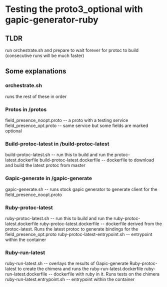 # Testing the proto3_optional with gapic-generator-ruby  
  
## TLDR  
run orchestrate.sh and prepare to wait forever for protoc to build (consecutive runs will be much faster)  
 
## Some explanations  
### orchestrate.sh
runs the rest of these in order

### Protos in /protos
field_presence_noopt.proto -- a proto with a testing service  
field_presence_opt.proto -- same service but some fields are marked optional  

### Build-protoc-latest in /build-protoc-latest
build-protoc-latest.sh -- run this to build and run the protoc-latest.dockerfile
build-protoc-latest.dockerfile -- dockerfile to download and build the latest protoc from master  

### Gapic-generate in /gapic-generate
gapic-generate.sh -- runs stock gapic generator to generate client for the field_presence_noopt.proto

### Ruby-protoc-latest
ruby-protoc-latest.sh -- run this to build and run the ruby-protoc-latest.dockerfile
ruby-protoc-latest.dockerfile -- dockerfile derived from the protoc-latest. Runs the latest protoc to generate bindings for the field_presence_opt.proto
ruby-protoc-latest-entrypoint.sh -- entrypoint within the container  

  
### Ruby-run-latest  
ruby-run-latest.sh -- overlays the results of Gapic-generate Ruby-protoc-latest to create the chimera and runs the ruby-run-latest.dockerfile 
ruby-run-latest.dockerfile -- dockerfile with ruby in it. Runs tests on the chimera
ruby-run-latest.entrypoint.sh -- entrypoint within the container
